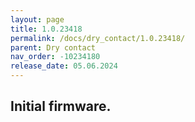 ```yaml
---
layout: page
title: 1.0.23418
permalink: /docs/dry_contact/1.0.23418/
parent: Dry contact
nav_order: -10234180
release_date: 05.06.2024
---
```


## Initial firmware.
